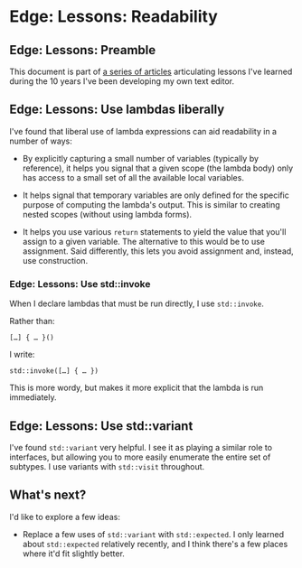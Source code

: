 # Edge: Lessons: Readability



## Edge: Lessons: Preamble

This document is part of
[a series of articles](https://github.com/alefore/weblog/blob/master/edge-lessons.md)
articulating lessons I've learned
during the 10 years I've been developing my own text editor.

## Edge: Lessons: Use lambdas liberally

I've found that liberal use of lambda expressions can aid readability
in a number of ways:

* By explicitly capturing a small number of variables
  (typically by reference),
  it helps you signal that a given scope
  (the lambda body)
  only has access to a small set of all the available local variables.

* It helps signal that temporary variables are only defined
  for the specific purpose of computing the lambda's output.
  This is similar to creating nested scopes
  (without using lambda forms).

* It helps you use various `return` statements
  to yield the value that you'll assign to a given variable.
  The alternative to this would be to use assignment.
  Said differently, this lets you avoid assignment and,
  instead, use construction.

### Edge: Lessons: Use std::invoke

When I declare lambdas that must be run directly,
I use `std::invoke`.

Rather than:

    […] { … }()

I write:

    std::invoke([…] { … })

This is more wordy,
but makes it more explicit that the lambda is run immediately.

## Edge: Lessons: Use std::variant

I've found `std::variant` very helpful.
I see it as playing a similar role to interfaces,
but allowing you to more easily enumerate the entire set of subtypes.
I use variants with `std::visit` throughout.

## What's next?

I'd like to explore a few ideas:

* Replace a few uses of `std::variant` with `std::expected`.
  I only learned about `std::expected` relatively recently,
  and I think there's a few places where it'd fit slightly better.


